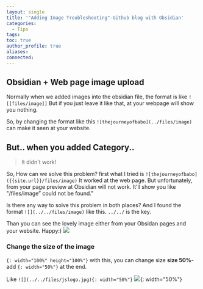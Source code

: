 ```yaml
---
layout: single
title: '"Adding Image Troubleshooting"-Github blog with Obsidian'
categories:
  - Tips
tags: 
toc: true
author_profile: true
aliases: 
connected:
---
```

## Obsidian + Web page image upload
Normally when we added images into the obsidian file, the format is like  `![[files/image]]`
But if you just leave it like that, at your webpage will show you nothing.

So, by changing the format like this
`![thejourneyofbabo](../files/image)`
can make it seen at your website.
## But.. when you added Category..
>It didn't work!

So, How can we solve this problem?
first what I tried is
`![thejourneyofbabo]({{site.url}}/files/image)`
It worked at the web page. But unfortunately, from your page preview at Obsidian will not work. It'll show you like "/files/image” could not be found."

Is there any way to solve this problem in both places?
And I found the format `![](../../files/image)` like this.
`../../` is the key.

Than you can see the lovely image either from your Obsidan pages and your website.
Happy:)
![](../../files/jslogo.jpg)
### Change the size of the image
`{: width="100%" height="100%"}`
with this, you can change size
**size 50%**- add `{: width="50%"}` at the end.

Like `![](../../files/jslogo.jpg){: width="50%"}`
![](../../files/jslogo.jpg){: width="50%"}